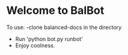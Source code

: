 # Welcome to BalBot

To use:
-clone balanced-docs in the directory
- Run 'python bot.py runbot'
- Enjoy coolness.